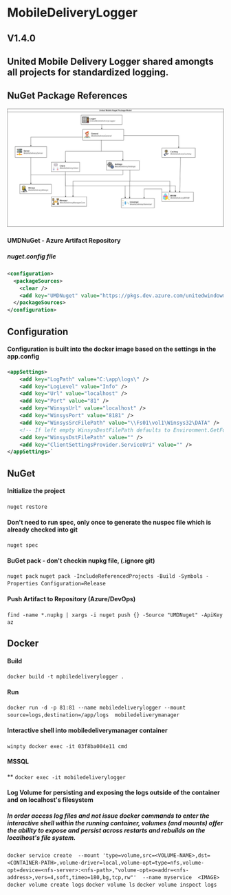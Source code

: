 # MobileDeliveryLogger
## V1.4.0
## United Mobile Delivery Logger shared amongts all projects for standardized logging.

## NuGet Package References
![NuGet Package Model](https://github.com/vergaraunited/Docs/blob/master/imgs/MobileDeliveryModel.jpg)


#### UMDNuGet - Azure Artifact Repository
##### nuget.config file
```xml
<configuration>
  <packageSources>
    <clear />
    <add key="UMDNuget" value="https://pkgs.dev.azure.com/unitedwindowmfg/1e4fcdac-b7c9-4478-823a-109475434848/_packaging/UMDNuget/nuget/v3/index.json" />
  </packageSources>
</configuration>
```
    
## Configuration
#### Configuration is built into the docker image based on the settings in the app.config

```xml
<appSettings>
    <add key="LogPath" value="C:\app\logs\" />
    <add key="LogLevel" value="Info" />
    <add key="Url" value="localhost" />
    <add key="Port" value="81" />
    <add key="WinsysUrl" value="localhost" />
    <add key="WinsysPort" value="8181" />
    <add key="WinsysSrcFilePath" value="\\Fs01\vol1\Winsys32\DATA" />
    <!-- If left empty WinsysDestFilePath defaults to Environment.GetFolderPath(Environment.SpecialFolder.Desktop)-->
    <add key="WinsysDstFilePath" value="" />
    <add key="ClientSettingsProvider.ServiceUri" value="" />
</appSettings>`
```

## NuGet

#### Initialize the project
`nuget restore`

#### Don't need to run spec, only once to generate the nuspec file which is already checked into git
`nuget spec`

#### BuGet pack - don't checkin nupkg file, (.ignore git)
`nuget pack`
`nuget pack -IncludeReferencedProjects -Build -Symbols -Properties Configuration=Release`

#### Push Artifact to Repository (Azure/DevOps)
`find -name *.nupkg | xargs -i nuget push {} -Source "UMDNuget" -ApiKey az`

## Docker

#### Build
`docker build -t mpbiledeliverylogger .`

#### Run
`docker run -d -p 81:81 --name mobiledeliverylogger --mount source=logs,destination=/app/logs  mobiledeliverymanager`

#### Interactive shell into mobiledeliverymanager container
`winpty docker exec -it 03f8ba004e11 cmd`

#### MSSQL
** `docker exec -it mobiledeliverylogger`

#### Log Volume for persisting and exposing the logs outside of the container and on localhost's filesystem
##### In order access log files and not issue docker commands to enter the interactive shell within the running container, volumes (and mounts) offer the ability to expose and persist across restarts and rebuilds on the localhost's file system.
`docker service create 
    --mount 'type=volume,src=<VOLUME-NAME>,dst=<CONTAINER-PATH>,volume-driver=local,volume-opt=type=nfs,volume-opt=device=<nfs-server>:<nfs-path>,"volume-opt=o=addr=<nfs-address>,vers=4,soft,timeo=180,bg,tcp,rw"' 
    --name myservice 
    <IMAGE>`
`docker volume create logs`
`docker volume ls`
`docker volume inspect logs`
